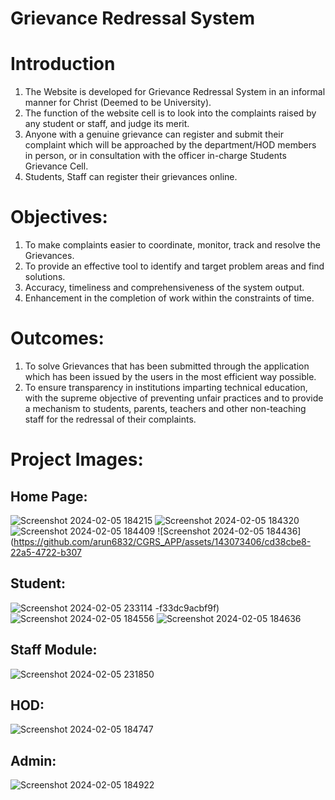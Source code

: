 # Grievance Redressal System

# Introduction
1. The Website is developed for Grievance Redressal System in an informal manner for Christ (Deemed to be University).
2. The function of the website cell is to look into the complaints raised by any student or staff, and judge its merit. 
3. Anyone with a genuine grievance can register and submit their complaint which will be approached by the department/HOD members in person, or in consultation with the officer in-charge Students Grievance Cell. 
4. Students, Staff can register their grievances online.

# Objectives:
1.	To make complaints easier to coordinate, monitor, track and resolve the Grievances. 
2.	To provide an effective tool to identify and target problem areas and find solutions.
3.	Accuracy, timeliness and comprehensiveness of the system output. 
4.	Enhancement in the completion of work within the constraints of time. 

# Outcomes:
1.	To solve Grievances that has been submitted through the application which has been issued by the users in the most efficient way possible.
2.	To ensure transparency in institutions imparting technical education, with the supreme objective of preventing unfair practices and to provide a mechanism to students, parents, teachers and other non-teaching staff for the redressal of their complaints.

# Project Images:
## Home Page:
![Screenshot 2024-02-05 184215](https://github.com/arun6832/CGRS_APP/assets/143073406/f4fe51c6-5be1-4754-9195-274a254c1971)
![Screenshot 2024-02-05 184320](https://github.com/arun6832/CGRS_APP/assets/143073406/1fa22e0f-e9fd-4158-b19f-061ab4d0c006)
![Screenshot 2024-02-05 184409](https://github.com/arun6832/CGRS_APP/assets/143073406/9e2344cb-40e5-4e6d-98a7-d3718863b7f6)
![Screenshot 2024-02-05 184436](https://github.com/arun6832/CGRS_APP/assets/143073406/cd38cbe8-22a5-4722-b307

## Student:
![Screenshot 2024-02-05 233114](https://github.com/arun6832/CGRS_APP/assets/143073406/1c6b45a8-2073-4a71-8e6f-33244de1924f)
-f33dc9acbf9f)
![Screenshot 2024-02-05 184556](https://github.com/arun6832/CGRS_APP/assets/143073406/82b3a88e-6a0c-4271-bf4d-e1fbe3effd76)
![Screenshot 2024-02-05 184636](https://github.com/arun6832/CGRS_APP/assets/143073406/16aa37ce-c136-45f6-af50-5b63d082f82a)

## Staff Module:
![Screenshot 2024-02-05 231850](https://github.com/arun6832/CGRS_APP/assets/143073406/2b1af8cc-7e78-4586-b5e5-56362b11dd94)

## HOD:
![Screenshot 2024-02-05 184747](https://github.com/arun6832/CGRS_APP/assets/143073406/c4297258-73bd-4e55-b36d-65f2a039168f)

## Admin:
![Screenshot 2024-02-05 184922](https://github.com/arun6832/CGRS_APP/assets/143073406/cf934be6-555b-4338-8eb4-f0884f92f53b)

